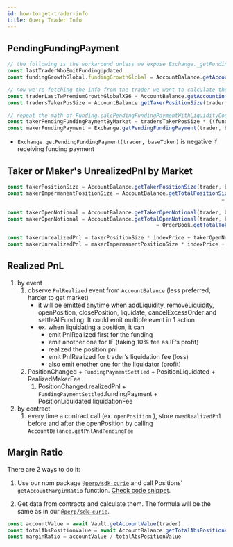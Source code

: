 ```yaml
---
id: how-to-get-trader-info
title: Query Trader Info 
---
```


## PendingFundingPayment

```typescript
// the following is the workaround unless we expose Exchange._getFundingGrowthGlobalAndTwaps()
const lastTraderWhoEmitFundingUpdated
const fundingGrowthGlobal.fundingGrowthGlobal = AccountBalance.getAccountinfo(lastTraderWhoEmitFundingUpdatedFromThatMarket, baseToken).lastTwPremiumGrowthGlobalX96

// now we're fetching the info from the trader we want to calculate the pnl
const traderLastTwPremiumGrowthGlobalX96 = AccountBalance.getAccountinfo(trader, baseToken).lastTwPremiumGrowthGlobalX96
const tradersTakerPosSize = AccountBalance.getTakerPositionSize(trader, baseToken)

// repeat the math of Funding.calcPendingFundingPaymentWithLiquidityCoefficient
const takerPendingFundingPaymentByMarket = tradersTakerPosSize * ((fundingGrowthGlobal.twPremiumX96 - traderLastTwPremiumGrowthGlobalX96) / 2^96 ) / 15mins
const makerFundingPayment = Exchange.getPendingFundingPayment(trader, baseToken) - takerPendingFundingPaymentByMarket
```

- `Exchange.getPendingFundingPayment(trader, baseToken)` is negative if receiving funding payment

## Taker or Maker's UnrealizedPnl by Market

```typescript
const takerPositionSize = AccountBalance.getTakerPositionSize(trader, baseToken)
const makerImpermanentPositionSize = AccountBalance.getTotalPositionSize(trader, baseToken) - takerPositionSize
																	 = OrderBook.getTotalTokenAmountInPoolAndPendingFee(trader, baseToken, fetchBaseIsTrue).tokenAmount - OrderBook.getTotalOrderDebt(trader, baseToken, fetchBaseIsTrue)

const takerOpenNotional = AccountBalance.getTakerOpenNotional(trader, baseToken) 
const makerOpenNotional = AccountBalance.getTotalOpenNotional(trader, baseToken) - takerOpenNotional
												= OrderBook.getTotalTokenAmountInPoolAndPendingFee(trader, baseToken, fetchBaseIsFalse).tokenAmount - OrderBook.getTotalOrderDebt(trader, baseToken, fetchBaseIsFalse)

const takerUnrealizedPnl = takerPositionSize * indexPrice + takerOpenNotional
const makerUnrealizedPnl = makerImpermanentPositionSize * indexPrice + makerOpenNotional
```

## Realized PnL

1. by event
    1. observe `PnlRealized` event from `AccountBalance` (less preferred, harder to get market)
        - it will be emitted anytime when addLiquidity, removeLiquidity, openPosition, closePosition, liquidate, cancelExcessOrder and settleAllFunding. It could emit multiple event in 1 action
        - ex. when liquidating a position, it can
            - emit PnlRealized first for the funding
            - emit another one for IF (taking 10% fee as IF’s profit)
            - realized the position pnl
            - emit PnlRealized for trader’s liquidation fee (loss)
            - also emit enother one for the liquidator (profit)
    2. PositionChanged + `FundingPaymentSettled` + PositionLiquidated + RealizedMakerFee
        1. PositionChanged.realizedPnl + `FundingPaymentSettled`.fundingPayment + PositionLiquidated.liquidationFee
2. by contract
    1. every time a contract call (ex. `openPosition` ), store `owedRealizedPnl` before and after the openPosition by calling `AccountBalance.getPnlAndPendingFee`

## Margin Ratio
There are 2 ways to do it:

1. Use our npm package [`@perp/sdk-curie`](https://www.npmjs.com/package/@perp/sdk-curie) and call Positions' `getAccountMarginRatio` function. [Check code snippet](https://github.com/perpetual-protocol/sdk-curie/blob/d3ca551d2801324840f31d4d2472c80f230f5e07/src/core/position/Positions.ts#L219-L230).

2. Get data from contracts and calculate them. The formula will be the same as in our [`@perp/sdk-curie`](https://www.npmjs.com/package/@perp/sdk-curie).
```typescript
const accountValue = await Vault.getAccountValue(trader)
const totalAbsPositionValue = await AccountBalance.getTotalAbsPositionValue(trader)
const marginRatio = accountValue / totalAbsPositionValue
```
